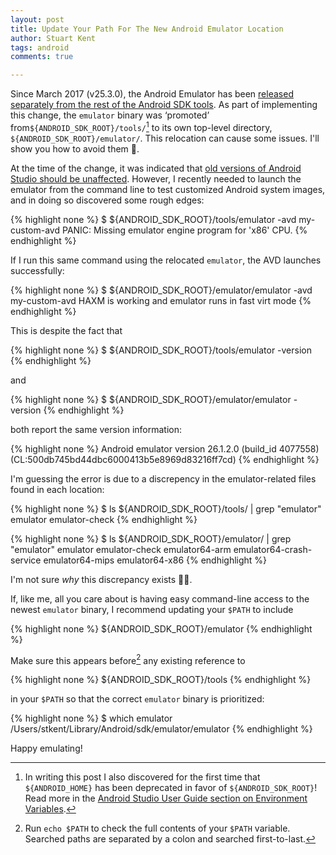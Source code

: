 ```yaml
---
layout: post
title: Update Your Path For The New Android Emulator Location
author: Stuart Kent
tags: android
comments: true

---
```


Since March 2017 (v25.3.0), the Android Emulator has been [released separately from the rest of the Android SDK tools](https://developer.android.com/studio/releases/emulator.html#25-3). As part of implementing this change, the `emulator` binary was ‘promoted’ from`${ANDROID_SDK_ROOT}/tools/`[^1]  to its own top-level directory, `${ANDROID_SDK_ROOT}/emulator/`. This relocation can cause some issues. I'll show you how to avoid them 🙂.

<!--more-->

At the time of the change, it was indicated that [old versions of Android Studio should be unaffected](https://developer.android.com/studio/releases/sdk-tools.html). However, I recently needed to launch the emulator from the command line to test customized Android system images, and in doing so discovered some rough edges:

{% highlight none %}
$ ${ANDROID_SDK_ROOT}/tools/emulator -avd my-custom-avd
PANIC: Missing emulator engine program for 'x86' CPU.
{% endhighlight %}

If I run this same command using the relocated `emulator`, the AVD launches successfully:

{% highlight none %}
$ ${ANDROID_SDK_ROOT}/emulator/emulator -avd my-custom-avd
HAXM is working and emulator runs in fast virt mode
{% endhighlight %}

This is despite the fact that

{% highlight none %}
$ ${ANDROID_SDK_ROOT}/tools/emulator -version
{% endhighlight %}

and

{% highlight none %}
$ ${ANDROID_SDK_ROOT}/emulator/emulator -version
{% endhighlight %}

both report the same version information:

{% highlight none %}
Android emulator version 26.1.2.0 (build_id 4077558) (CL:500db745bd44dbc6000413b5e8969d83216ff7cd)
{% endhighlight %}

I'm guessing the error is due to a discrepency in the emulator-related files found in each location:

{% highlight none %}
$ ls ${ANDROID_SDK_ROOT}/tools/ | grep "emulator"
emulator
emulator-check
{% endhighlight %}

{% highlight none %}
$ ls ${ANDROID_SDK_ROOT}/emulator/ | grep "emulator"
emulator
emulator-check
emulator64-arm
emulator64-crash-service
emulator64-mips
emulator64-x86
{% endhighlight %}

I'm not sure _why_ this discrepancy exists 🤷‍♂️.

If, like me, all you care about is having easy command-line access to the newest `emulator` binary, I recommend updating your `$PATH` to include

{% highlight none %}
${ANDROID_SDK_ROOT}/emulator
{% endhighlight %}

Make sure this appears before[^2] any existing reference to

{% highlight none %}
${ANDROID_SDK_ROOT}/tools
{% endhighlight %}

in your `$PATH` so that the correct `emulator` binary is prioritized:

{% highlight none %}
$ which emulator
/Users/stkent/Library/Android/sdk/emulator/emulator
{% endhighlight %}

Happy emulating!

[^1]: In writing this post I also discovered for the first time that `${ANDROID_HOME}` has been deprecated in favor of `${ANDROID_SDK_ROOT}`! Read more in the [Android Studio User Guide section on Environment Variables](https://developer.android.com/studio/command-line/variables.html#envar).

[^2]: Run `echo $PATH` to check the full contents of your `$PATH` variable. Searched paths are separated by a colon and searched first-to-last.
